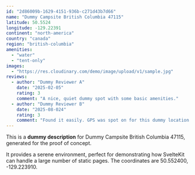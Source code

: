 ```yaml
---
id: "2d86009b-1629-4151-936b-c271d43b7d66"
name: "Dummy Campsite British Columbia 47115"
latitude: 50.5524
longitude: -129.22391
continent: "north-america"
country: "canada"
region: "british-columbia"
amenities:
  - "water"
  - "tent-only"
images:
  - "https://res.cloudinary.com/demo/image/upload/v1/sample.jpg"
reviews:
  - author: "Dummy Reviewer A"
    date: "2025-02-05"
    rating: 3
    comment: "A nice, quiet dummy spot with some basic amenities."
  - author: "Dummy Reviewer B"
    date: "2025-08-024"
    rating: 3
    comment: "Found it easily. GPS was spot on for this dummy location."
---
```


This is a **dummy description** for Dummy Campsite British Columbia 47115, generated for the proof of concept.

It provides a serene environment, perfect for demonstrating how SvelteKit can handle a large number of static pages. The coordinates are 50.552400, -129.223910.
